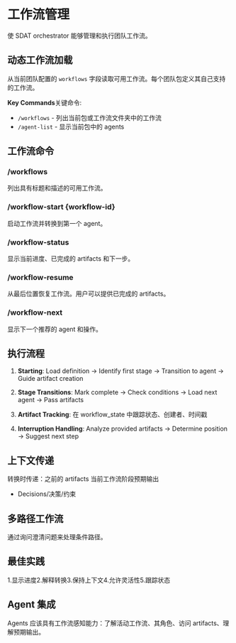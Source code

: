 # 工作流管理

使 SDAT orchestrator 能够管理和执行团队工作流。

## 动态工作流加载

从当前团队配置的 `workflows` 字段读取可用工作流。每个团队包定义其自己支持的工作流。

**Key Commands**关键命令:

- `/workflows` - 列出当前包或工作流文件夹中的工作流
- `/agent-list` - 显示当前包中的 agents

## 工作流命令

### /workflows

列出具有标题和描述的可用工作流。

### /workflow-start {workflow-id}

启动工作流并转换到第一个 agent。

### /workflow-status

显示当前进度、已完成的 artifacts 和下一步。

### /workflow-resume

从最后位置恢复工作流。用户可以提供已完成的 artifacts。

### /workflow-next

显示下一个推荐的 agent 和操作。

## 执行流程

1. **Starting**: Load definition → Identify first stage → Transition to agent → Guide artifact creation

2. **Stage Transitions**: Mark complete → Check conditions → Load next agent → Pass artifacts

3. **Artifact Tracking**: 在 workflow_state 中跟踪状态、创建者、时间戳

4. **Interruption Handling**: Analyze provided artifacts → Determine position → Suggest next step

## 上下文传递

转换时传递：之前的 artifacts 当前工作流阶段预期输出

- Decisions/决策/约束

## 多路径工作流

通过询问澄清问题来处理条件路径。

## 最佳实践

1.显示进度2.解释转换3.保持上下文4.允许灵活性5.跟踪状态

## Agent 集成

Agents 应该具有工作流感知能力：了解活动工作流、其角色、访问 artifacts、理解预期输出。

